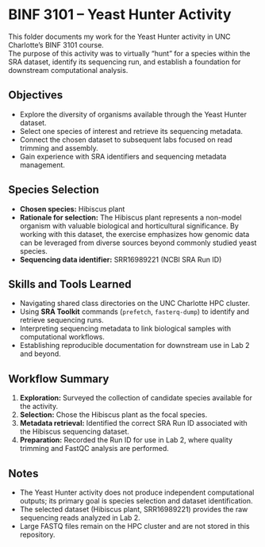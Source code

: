 # BINF 3101 – Yeast Hunter Activity

This folder documents my work for the Yeast Hunter activity in UNC Charlotte’s BINF 3101 course.  
The purpose of this activity was to virtually “hunt” for a species within the SRA dataset, identify its sequencing run, and establish a foundation for downstream computational analysis.

## Objectives
- Explore the diversity of organisms available through the Yeast Hunter dataset.
- Select one species of interest and retrieve its sequencing metadata.
- Connect the chosen dataset to subsequent labs focused on read trimming and assembly.
- Gain experience with SRA identifiers and sequencing metadata management.

## Species Selection
- **Chosen species:** Hibiscus plant  
- **Rationale for selection:** The Hibiscus plant represents a non-model organism with valuable biological and horticultural significance. By working with this dataset, the exercise emphasizes how genomic data can be leveraged from diverse sources beyond commonly studied yeast species.  
- **Sequencing data identifier:** SRR16989221 (NCBI SRA Run ID)  

## Skills and Tools Learned
- Navigating shared class directories on the UNC Charlotte HPC cluster.
- Using **SRA Toolkit** commands (`prefetch`, `fasterq-dump`) to identify and retrieve sequencing runs.
- Interpreting sequencing metadata to link biological samples with computational workflows.
- Establishing reproducible documentation for downstream use in Lab 2 and beyond.

## Workflow Summary
1. **Exploration:** Surveyed the collection of candidate species available for the activity.  
2. **Selection:** Chose the Hibiscus plant as the focal species.  
3. **Metadata retrieval:** Identified the correct SRA Run ID associated with the Hibiscus sequencing dataset.  
4. **Preparation:** Recorded the Run ID for use in Lab 2, where quality trimming and FastQC analysis are performed.  

## Notes
- The Yeast Hunter activity does not produce independent computational outputs; its primary goal is species selection and dataset identification.  
- The selected dataset (Hibiscus plant, SRR16989221) provides the raw sequencing reads analyzed in Lab 2.  
- Large FASTQ files remain on the HPC cluster and are not stored in this repository.
